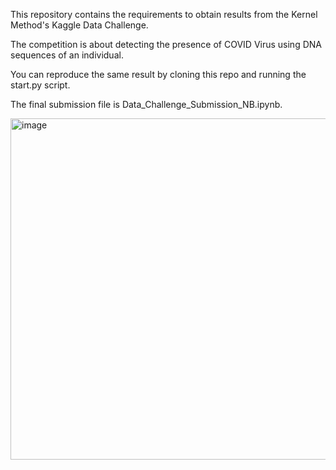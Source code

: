 This repository contains the requirements to obtain results from the Kernel Method's Kaggle Data Challenge.

The competition is about detecting the presence of COVID Virus using DNA sequences of an individual.

You can reproduce the same result by cloning this repo and running the start.py script.

The final submission file is Data_Challenge_Submission_NB.ipynb.

<img width="546" alt="image" src="https://user-images.githubusercontent.com/66289160/178314035-14bc7951-f324-4291-973f-23595886b8f8.png">
